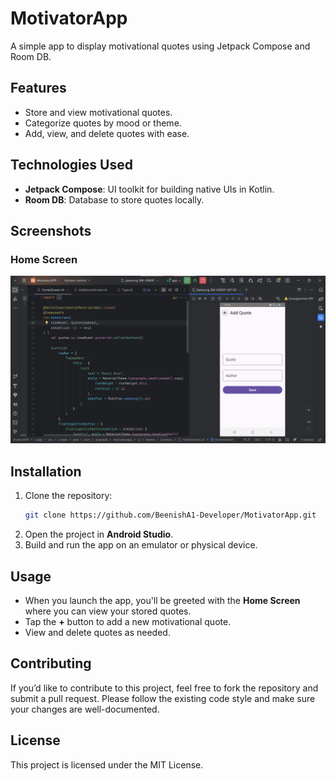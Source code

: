 # MotivatorApp

A simple app to display motivational quotes using Jetpack Compose and Room DB.

## Features
- Store and view motivational quotes.
- Categorize quotes by mood or theme.
- Add, view, and delete quotes with ease.

## Technologies Used
- **Jetpack Compose**: UI toolkit for building native UIs in Kotlin.
- **Room DB**: Database to store quotes locally.

## Screenshots

### Home Screen
![Home Screen](https://github.com/BeenishA1-Developer/MotivatorApp/blob/main/QuotoDB1.png?raw=true)

## Installation
1. Clone the repository:
    ```bash
    git clone https://github.com/BeenishA1-Developer/MotivatorApp.git
    ```
2. Open the project in **Android Studio**.
3. Build and run the app on an emulator or physical device.

## Usage
- When you launch the app, you'll be greeted with the **Home Screen** where you can view your stored quotes.
- Tap the **+** button to add a new motivational quote.
- View and delete quotes as needed.

## Contributing
If you’d like to contribute to this project, feel free to fork the repository and submit a pull request. Please follow the existing code style and make sure your changes are well-documented.

## License
This project is licensed under the MIT License.
